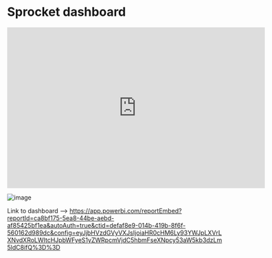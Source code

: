 # Sprocket dashboard

<iframe width="600" height="373.5" src="https://app.powerbi.com/view?r=eyJrIjoiMzYwNGM1MTQtODA2MC00OTY2LWE2YjMtZWQxMTUyNTk0YjFiIiwidCI6ImRlZmFmOGU5LTAxNGItNDE5Yi04ZjZmLTU2MDE2MmQ5ODlkYyJ9" frameborder="0" allowFullScreen="true"></iframe>



![image](https://user-images.githubusercontent.com/86573734/132063960-5b2fac35-67d8-47fa-b710-7273a3a34b70.png)

Link to dashboard --> https://app.powerbi.com/reportEmbed?reportId=ca8bf175-5ea8-44be-aebd-af85425bf1ea&autoAuth=true&ctid=defaf8e9-014b-419b-8f6f-560162d989dc&config=eyJjbHVzdGVyVXJsIjoiaHR0cHM6Ly93YWJpLXVrLXNvdXRoLWItcHJpbWFyeS1yZWRpcmVjdC5hbmFseXNpcy53aW5kb3dzLm5ldC8ifQ%3D%3D
